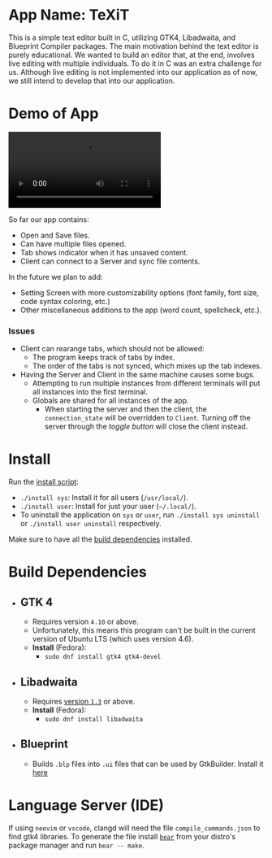 # App Name: TeXiT

This is a simple text editor built in C, utilizing GTK4, Libadwaita, and Blueprint Compiler packages. The main motivation behind the text editor is purely educational. We wanted to build an editor that, at the end, involves live editing with multiple individuals. To do it in C was an extra challenge for us. Although live editing is not implemented into our application as of now, we still intend to develop that into our application.

# Demo of App

<video>
  <source type="video/mp4" src="./readme_imgs/texit-demo.mp4"></source>
  <p>Your browser does not support the video element.</p>
</video>

So far our app contains:
- Open and Save files.
- Can have multiple files opened.
- Tab shows indicator when it has unsaved content.
- Client can connect to a Server and sync file contents.

In the future we plan to add:
- Setting Screen with more customizability options (font family, font size, code syntax coloring, etc.)
- Other miscellaneous additions to the app (word count, spellcheck, etc.).

### Issues

- Client can rearange tabs, which should not be allowed:
  - The program keeps track of tabs by index.
  - The order of the tabs is not synced, which mixes up the tab indexes.
- Having the Server and Client in the same machine causes some bugs.
  - Attempting to run multiple instances from different terminals will put all instances into the first terminal.
  - Globals are shared for all instances of the app.
    - When starting the server and then the client, the `connection_state` will be overridden to `Client`. Turning off the server through the *toggle button* will close the client instead.


# Install

Run the [install script](./install):
 - `./install sys`: Install it for all users (`/usr/local/`).
 - `./install user`: Install for just your user (`~/.local/`).
 - To uninstall the application on `sys` or `user`, run `./install sys uninstall` or `./install user uninstall` respectively.

Make sure to have all the [build dependencies](#build-dependencies) installed.

# Build Dependencies
 - ## GTK 4
   - Requires version `4.10` or above.
   - Unfortunately, this means this program can't be built in the current version of Ubuntu LTS (which uses version 4.6).
   - **Install** (Fedora):
     - `sudo dnf install gtk4 gtk4-devel`
 - ## Libadwaita
   - Requires [version `1.3`](https://gnome.pages.gitlab.gnome.org/libadwaita/doc/1.3/) or above.
   - **Install** (Fedora):
     - `sudo dnf install libadwaita`
 - ## Blueprint
    - Builds `.blp` files into `.ui` files that can be used by GtkBuilder. Install it [here](https://jwestman.pages.gitlab.gnome.org/blueprint-compiler/setup.html)


# Language Server (IDE)

If using `neovim` or `vscode`, clangd will need the file `compile_commands.json` to find gtk4 libraries.
To generate the file install [`bear`](https://github.com/rizsotto/bear) from your distro's package manager and run `bear -- make`.
